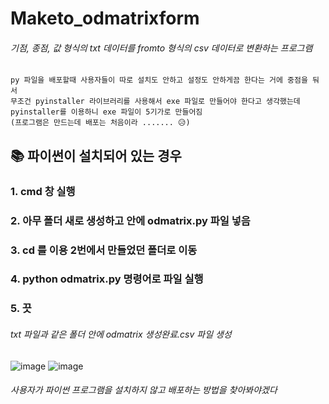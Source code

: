 # Maketo_odmatrixform
###### 기점, 종점, 값 형식의 txt 데이터를 fromto 형식의 csv 데이터로 변환하는 프로그램

```
py 파일을 배포할때 사용자들이 따로 설치도 안하고 설정도 안하게끔 한다는 거에 중점을 둬서
무조건 pyinstaller 라이브러리를 사용해서 exe 파일로 만들어야 한다고 생각했는데
pyinstaller를 이용하니 exe 파일이 5기가로 만들어짐
(프로그램은 만드는데 배포는 처음이라 ....... 😥)
```
<h2> 📚 파이썬이 설치되어 있는 경우
<h3> 1. cmd 창 실행
<h3> 2. 아무 폴더 새로 생성하고 안에 odmatrix.py 파일 넣음
<h3> 3. cd 를 이용 2번에서 만들었던 폴더로 이동
<h3> 4. python odmatrix.py 명령어로 파일 실행 </h3>
<h3> 5. 끗 </h3>

###### txt 파일과 같은 폴더 안에 odmatrix 생성완료.csv 파일 생성 </br>

![image](https://user-images.githubusercontent.com/99319638/228574175-ad1f69aa-b2f8-42a8-b859-0acce0f1f417.png)
![image](https://user-images.githubusercontent.com/99319638/228574729-83fd2761-e551-4ba9-ac5f-9229fdc7c0bf.png)

###### 사용자가 파이썬 프로그램을 설치하지 않고 배포하는 방법을 찾아봐야겠다 
